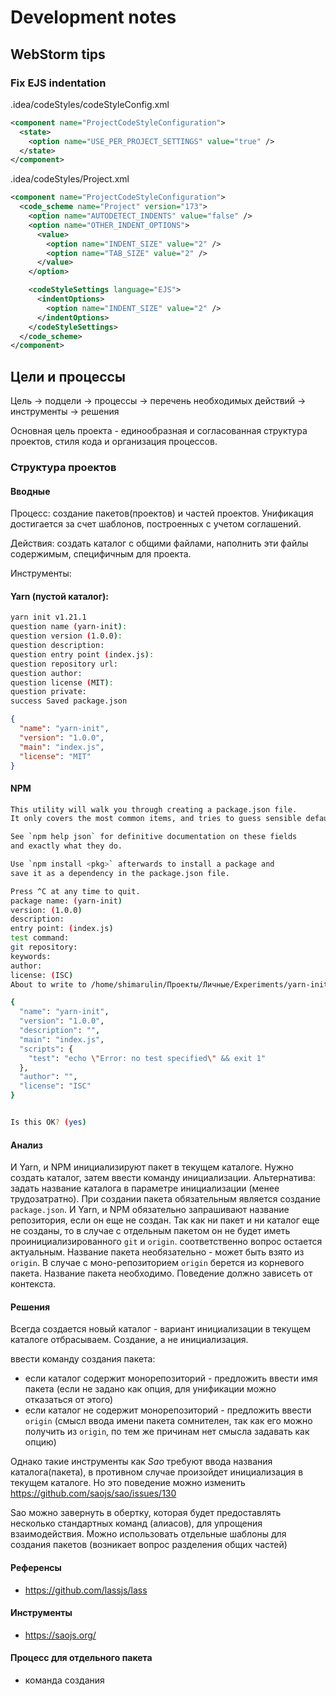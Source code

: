 # Development notes

## WebStorm tips

### Fix EJS indentation

.idea/codeStyles/codeStyleConfig.xml

```xml
<component name="ProjectCodeStyleConfiguration">
  <state>
    <option name="USE_PER_PROJECT_SETTINGS" value="true" />
  </state>
</component>
```

.idea/codeStyles/Project.xml

```xml
<component name="ProjectCodeStyleConfiguration">
  <code_scheme name="Project" version="173">
    <option name="AUTODETECT_INDENTS" value="false" />
    <option name="OTHER_INDENT_OPTIONS">
      <value>
        <option name="INDENT_SIZE" value="2" />
        <option name="TAB_SIZE" value="2" />
      </value>
    </option>

    <codeStyleSettings language="EJS">
      <indentOptions>
        <option name="INDENT_SIZE" value="2" />
      </indentOptions>
    </codeStyleSettings>
  </code_scheme>
</component>
```

## Цели и процессы

Цель -> подцели -> процессы -> перечень необходимых действий -> инструменты -> решения

Основная цель проекта - единообразная и согласованная структура проектов, стиля кода и организация процессов.

### Структура проектов

#### Вводные

Процесс: создание пакетов(проектов) и частей проектов. Унификация достигается за счет шаблонов, построенных с учетом
соглашений.

Действия: создать каталог с общими файлами, наполнить эти файлы содержимым, специфичным для проекта.

Инструменты:

#### Yarn (пустой каталог):

```bash
yarn init v1.21.1
question name (yarn-init):
question version (1.0.0):
question description:
question entry point (index.js):
question repository url:
question author:
question license (MIT):
question private:
success Saved package.json
```

```json
{
  "name": "yarn-init",
  "version": "1.0.0",
  "main": "index.js",
  "license": "MIT"
}
```

#### NPM

```bash
This utility will walk you through creating a package.json file.
It only covers the most common items, and tries to guess sensible defaults.

See `npm help json` for definitive documentation on these fields
and exactly what they do.

Use `npm install <pkg>` afterwards to install a package and
save it as a dependency in the package.json file.

Press ^C at any time to quit.
package name: (yarn-init)
version: (1.0.0)
description:
entry point: (index.js)
test command:
git repository:
keywords:
author:
license: (ISC)
About to write to /home/shimarulin/Проекты/Личные/Experiments/yarn-init/package.json:

{
  "name": "yarn-init",
  "version": "1.0.0",
  "description": "",
  "main": "index.js",
  "scripts": {
    "test": "echo \"Error: no test specified\" && exit 1"
  },
  "author": "",
  "license": "ISC"
}


Is this OK? (yes)
```

#### Анализ

И Yarn, и NPM инициализируют пакет в текущем каталоге. Нужно создать каталог, затем ввести команду инициализации.
Альтернатива: задать название каталога в параметре инициализации (менее трудозатратно). При создании пакета обязательным
является создание `package.json`. И Yarn, и NPM обязательно запрашивают название репозитория, если он еще не создан. Так
как ни пакет и ни каталог еще не созданы, то в случае с отдельным пакетом он не будет иметь проинициализированного `git`
и `origin`. соответственно вопрос остается актуальным. Название пакета необязательно - может быть взято из `origin`. В
случае с моно-репозиторием `origin` берется из корневого пакета. Название пакета необходимо. Поведение должно зависеть
от контекста.

#### Решения

Всегда создается новый каталог - вариант инициализации в текущем каталоге отбрасываем. Создание, а не инициализация.

ввести команду создания пакета:

- если каталог содержит монорепозиторий - предложить ввести имя пакета (если не задано как опция, для унификации можно
  отказаться от этого)
- если каталог не содержит монорепозиторий - предложить ввести `origin` (смысл ввода имени пакета сомнителен, так как
  его можно получить из `origin`, по тем же причинам нет смысла задавать как опцию)

Однако такие инструменты как _Sao_ требуют ввода названия каталога(пакета), в противном случае произойдет инициализация
в текущем каталоге. Но это поведение можно изменить https://github.com/saojs/sao/issues/130

Sao можно завернуть в обертку, которая будет предоставлять несколько стандартных команд (алиасов), для упрощения
взаимодействия. Можно использовать отдельные шаблоны для создания пакетов (возникает вопрос разделения общих частей)

#### Референсы

- https://github.com/lassjs/lass

#### Инструменты

- https://saojs.org/

#### Процесс для отдельного пакета

- команда создания

